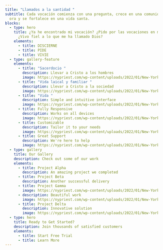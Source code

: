 ```yaml
---
title: "Llamados a la santidad "
subtitle: Cada vocación comienza con una pregunta, crece en una comunidad que
  ora y se fortalece en una vida santa.
blocks:
  - type: hero
    title: ¿Ya he encontrado mi vocación? ¿Pido por las vocaciones en mi comunidad?
      ¿Vivo fiel a lo que me ha llamado Dios?
    elements:
      - title: DISCIERNE
      - title: PIDE
      - title: VIVIE
  - type: gallery-feature
    elements:
      - title: "Sacerdocio "
        description: Llevar a Cristo a los hombres
        image: https://nypriest.com/wp-content/uploads/2022/01/New-York-Priest-1.jpg
      - title: "Vida laical y familiar "
        description: Llevar a Cristo a la sociedad
        image: https://nypriest.com/wp-content/uploads/2022/01/New-York-Priest-2.jpg
      - title: "Vida "
        description: Simple and intuitive interface
        image: https://nypriest.com/wp-content/uploads/2022/01/New-York-Priest-3.jpg
      - title: Fully Responsive
        description: Works on all devices
        image: https://nypriest.com/wp-content/uploads/2022/01/New-York-Priest-4.jpg
      - title: Customizable
        description: Tailor it to your needs
        image: https://nypriest.com/wp-content/uploads/2022/01/New-York-Priest-5.jpg
      - title: Great Support
        description: We're here to help
        image: https://nypriest.com/wp-content/uploads/2022/01/New-York-Priest-6.jpg
  - type: gallery
    title: Our Gallery
    description: Check out some of our work
    elements:
      - title: Project Alpha
        description: An amazing project we completed
      - title: Project Beta
        description: Another successful delivery
      - title: Project Gamma
        image: https://nypriest.com/wp-content/uploads/2022/01/New-York-Priest-2.jpg
      - description: Beautiful work
        image: https://nypriest.com/wp-content/uploads/2022/01/New-York-Priest-1.jpg
      - title: Project Delta
        description: Innovative solution
        image: https://nypriest.com/wp-content/uploads/2022/01/New-York-Priest-3.jpg
  - type: hero
    title: Ready to Get Started?
    description: Join thousands of satisfied customers
    elements:
      - title: Start Free Trial
      - title: Learn More
---
```

